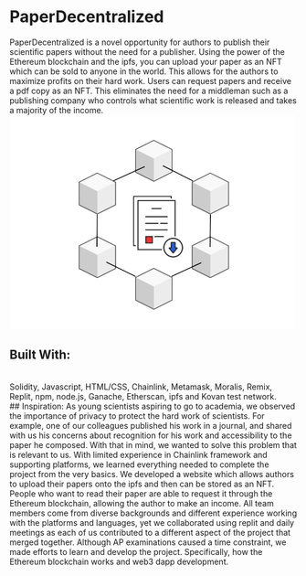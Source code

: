 # PaperDecentralized
PaperDecentralized is a novel opportunity for authors to publish their scientific papers without the need for a publisher. Using the power of the Ethereum blockchain and the ipfs, you can upload your paper as an NFT which can be sold to anyone in the world. This allows for the authors to maximize profits on their hard work. Users can request papers and receive a pdf copy as an NFT. This eliminates the need for a middleman such as a publishing company who controls what scientific work is released and takes a majority of the income.
<br />
<img src="/Logo.png" alt="Logo" width=500/>
<br />

## Built With:
<br />
Solidity, Javascript, HTML/CSS, Chainlink, Metamask, Moralis, Remix, Replit, npm, node.js, Ganache, Etherscan, ipfs and Kovan test network.
<br />
## Inspiration:
As young scientists aspiring to go to academia, we observed the importance of privacy to protect the hard work of scientists. For example, one of our colleagues published his work in a journal, and shared with us his concerns about recognition for his work and accessibility to the paper he composed. With that in mind, we wanted to solve this problem that is relevant to us. With limited experience in Chainlink framework and supporting platforms, we learned everything needed to complete the project from the very basics. We developed a website which allows authors to upload their papers onto the ipfs and then can be stored as an NFT. People who want to read their paper are able to request it through the Ethereum blockchain, allowing the author to make an income. All team members come from diverse backgrounds and different experience working with the platforms and languages, yet we collaborated using replit and daily meetings as each of us contributed to a different aspect of the project that merged together. Although AP examinations caused a time constraint, we made efforts to learn and develop the project. Specifically, how the Ethereum blockchain works and web3 dapp development.
